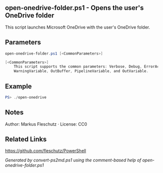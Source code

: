 ## open-onedrive-folder.ps1 - Opens the user's OneDrive folder

This script launches Microsoft OneDrive with the user's OneDrive folder.

## Parameters
```powershell
open-onedrive-folder.ps1 [<CommonParameters>]

[<CommonParameters>]
    This script supports the common parameters: Verbose, Debug, ErrorAction, ErrorVariable, WarningAction, 
    WarningVariable, OutBuffer, PipelineVariable, and OutVariable.
```

## Example
```powershell
PS> ./open-onedrive

```

## Notes
Author: Markus Fleschutz · License: CC0

## Related Links
https://github.com/fleschutz/PowerShell

*Generated by convert-ps2md.ps1 using the comment-based help of open-onedrive-folder.ps1*
